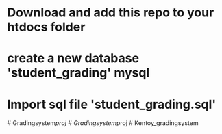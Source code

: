 # Download and add this repo to your htdocs folder
# create a new database 'student_grading' mysql
# Import sql file 'student_grading.sql'
#   G r a d i n g s y s t e m _ p r o j  
 #   G r a d i n g s y s t e m _ p r o j  
 # Kentoy_gradingsystem
